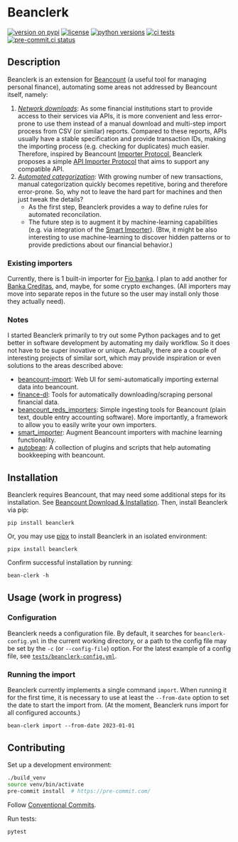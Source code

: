 # Beanclerk

[![version on pypi](https://img.shields.io/pypi/v/beanclerk)](https://pypi.org/project/beanclerk/)
[![license](https://img.shields.io/pypi/l/beanclerk)](https://pypi.org/project/beanclerk/)
[![python versions](https://img.shields.io/pypi/pyversions/beanclerk)](https://pypi.org/project/beanclerk/)
[![ci tests](https://github.com/peberanek/beanclerk/actions/workflows/tests.yml/badge.svg)](https://github.com/peberanek/beanclerk/actions/workflows/tests.yml)
[![pre-commit.ci status](https://results.pre-commit.ci/badge/github/peberanek/beanclerk/main.svg)](https://results.pre-commit.ci/latest/github/peberanek/beanclerk/main)

## Description

Beanclerk is an extension for [Beancount](https://github.com/beancount/beancount) (a useful tool for managing personal finance), automating some areas not addressed by Beancount itself, namely:

1. [_Network downloads_](https://beancount.github.io/docs/importing_external_data.html#automating-network-downloads): As some financial institutions start to provide access to their services via APIs, it is more convenient and less error-prone to use them instead of a manual download and multi-step import process from CSV (or similar) reports. Compared to these reports, APIs usually have a stable specification and provide transaction IDs, making the importing process (e.g. checking for duplicates) much easier. Therefore, inspired by Beancount [Importer Protocol](https://beancount.github.io/docs/importing_external_data.html#writing-an-importer), Beanclerk proposes a simple [API Importer Protocol](https://github.com/peberanek/beanclerk/blob/main/beanclerk/importers/__init__.py) that aims to support any compatible API.
2. [_Automated categorization_](https://beancount.github.io/docs/importing_external_data.html#automatic-categorization): With growing number of new transactions, manual categorization quickly becomes repetitive, boring and therefore error-prone. So, why not to leave the hard part for machines and then just tweak the details?
    * As the first step, Beanclerk provides a way to define rules for automated reconcilation.
    * The future step is to augment it by machine-learning capabilities (e.g. via integration of the [Smart Importer](https://github.com/beancount/smart_importer)). (Btw, it might be also interesting to use machine-learning to discover hidden patterns or to provide predictions about our financial behavior.)

### Existing importers

Currently, there is 1 built-in importer for [Fio banka](https://www.fio.cz/). I plan to add another for [Banka Creditas](https://www.creditas.cz/), and, maybe, for some crypto exchanges. (All importers may move into separate repos in the future so the user may install only those they actually need).

### Notes

I started Beanclerk primarily to try out some Python packages and to get better in software development by automating my daily workflow. So it does not have to be super inovative or unique. Actually, there are a couple of interesting projects of similar sort, which may provide inspiration or even solutions to the areas described above:

* [beancount-import](https://github.com/jbms/beancount-import): Web UI for semi-automatically importing external data into beancount.
* [finance-dl](https://github.com/jbms/finance-dl): Tools for automatically downloading/scraping personal financial data.
* [beancount_reds_importers](https://github.com/redstreet/beancount_reds_importers): Simple ingesting tools for Beancount (plain text, double entry accounting software). More importantly, a framework to allow you to easily write your own importers.
* [smart_importer](https://github.com/beancount/smart_importer): Augment Beancount importers with machine learning functionality.
* [autobean](https://github.com/SEIAROTg/autobean): A collection of plugins and scripts that help automating bookkeeping with beancount.

## Installation

Beanclerk requires Beancount, that may need some additional steps for its installation. See [Beancount Download & Installation](https://github.com/beancount/beancount#download--installation). Then, install Beanclerk via pip:

```
pip install beanclerk
```

Or, you may use [pipx](https://github.com/pypa/pipx) to install Beanclerk in an isolated environment:
```
pipx install beanclerk
```

Confirm successful installation by running:
```
bean-clerk -h
```

## Usage (work in progress)

### Configuration

Beanclerk needs a configuration file. By default, it searches for `beanclerk-config.yml` in the current working directory, or a path to the config file may be set by the `-c` (or `--config-file`) option. For the latest example of a config file, see [`tests/beanclerk-config.yml`](tests/beanclerk-config.yml).

### Running the import

Beanclerk currently implements a single command `import`. When running it for the first time, it is necessary to use at least the `--from-date` option to set the date to start the import from. (At the moment, Beanclerk runs import for all configured accounts.)

```
bean-clerk import --from-date 2023-01-01
```

## Contributing

Set up a development environment:
```bash
./build_venv
source venv/bin/activate
pre-commit install  # https://pre-commit.com/
```

Follow [Conventional Commits](https://www.conventionalcommits.org/en/v1.0.0/).

Run tests:
```bash
pytest
```
